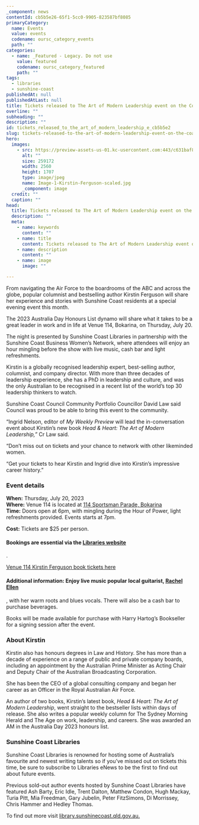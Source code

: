 ```yaml
---
_component: news
contentId: cb5b5e26-65f1-5cc0-9905-823587bf8085
primaryCategory:
  name: Events
  value: events
  codename: oursc_category_events
  path: ""
categories:
  - name: _Featured - Legacy. Do not use
    value: featured
    codename: oursc_category_featured
    path: ""
tags:
  - libraries
  - sunshine-coast
publishedAt: null
publishedAtLast: null
title: Tickets released to The Art of Modern Leadership event on the Coast
overline: ""
subheading: ""
description: ""
id: tickets_released_to_the_art_of_modern_leadership_e_cb5b5e2
slug: tickets-released-to-the-art-of-modern-leadership-event-on-the-coast
hero:
  images:
    - src: https://preview-assets-us-01.kc-usercontent.com:443/c631baf8-1b46-001f-580c-d0001b68b4a8/8fb98895-6a74-4179-b01f-06c16c3605e6/Image-1-Kirstin-Ferguson-scaled.jpg
      alt: ""
      size: 259172
      width: 2560
      height: 1707
      type: image/jpeg
      name: Image-1-Kirstin-Ferguson-scaled.jpg
      _component: image
  credit: ""
  caption: ""
head:
  title: Tickets released to The Art of Modern Leadership event on the Coast
  description: ""
  meta:
    - name: keywords
      content: ""
    - name: title
      content: Tickets released to The Art of Modern Leadership event on the Coast
    - name: description
      content: ""
    - name: image
      image: ""

---
```

From navigating the Air Force to the boardrooms of the ABC and across the globe, popular columnist and bestselling author Kirstin Ferguson will share her experience and stories with Sunshine Coast residents at a special evening event this month.

The 2023 Australia Day Honours List dynamo will share what it takes to be a great leader in work and in life at Venue 114, Bokarina, on Thursday, July 20.

The night is presented by Sunshine Coast Libraries in partnership with the Sunshine Coast Business Women’s Network, where attendees will enjoy an hour mingling before the show with live music, cash bar and light refreshments.

Kirstin is a globally recognised leadership expert, best-selling author, columnist, and company director. With more than three decades of leadership experience, she has a PhD in leadership and culture, and was the only Australian to be recognised in a recent list of the world’s top 30 leadership thinkers to watch.

Sunshine Coast Council Community Portfolio Councillor David Law said Council was proud to be able to bring this event to the community.

“Ingrid Nelson, editor of *My Weekly Preview* will lead the in-conversation event about Kirstin’s new book *Head & Heart: The Art of Modern Leadership,”* Cr Law said.

“Don’t miss out on tickets and your chance to network with other likeminded women.

“Get your tickets to hear Kirstin and Ingrid dive into Kirstin’s impressive career history.”

### Event details

**When:** Thursday, July 20, 2023\
**Where:** Venue 114 is located at [114 Sportsman Parade, Bokarina](https://www.google.com/maps/place/Venue+114/@-26.7403321,153.1250531,15z/data=!4m5!3m4!1s0x0:0x45b0fc06d4e346!8m2!3d-26.7403321!4d153.1250531?shorturl=1)
\
**Time:** Doors open at 6pm, with mingling during the Hour of Power, light refreshments provided. Events starts at 7pm.

**Cost:** Tickets are $25 per person.

#### Bookings are essential via the [Libraries website](https://library.sunshinecoast.qld.gov.au/whats-on/meet-kirstin-ferguson)
. 

[Venue 114 Kirstin Ferguson book tickets here](https://library.sunshinecoast.qld.gov.au/whats-on/meet-kirstin-ferguson)


#### **Additional information:** Enjoy live music popular local guitarist, [Rachel Ellen](https://www.facebook.com/profile.php?id=100049475261708)
, with her warm roots and blues vocals. There will also be a cash bar to purchase beverages.

Books will be made available for purchase with Harry Hartog’s Bookseller for a signing session after the event.

### About Kirstin

Kirstin also has honours degrees in Law and History. She has more than a decade of experience on a range of public and private company boards, including an appointment by the Australian Prime Minister as Acting Chair and Deputy Chair of the Australian Broadcasting Corporation.

She has been the CEO of a global consulting company and began her career as an Officer in the Royal Australian Air Force.

An author of two books, Kirstin’s latest book, *Head & Heart: The Art of Modern Leadership*, went straight to the bestseller lists within days of release. She also writes a popular weekly column for The Sydney Morning Herald and The Age on work, leadership, and careers. She was awarded an AM in the Australia Day 2023 honours list.

### Sunshine Coast Libraries

Sunshine Coast Libraries is renowned for hosting some of Australia’s favourite and newest writing talents so if you’ve missed out on tickets this time, be sure to subscribe to Libraries eNews to be the first to find out about future events.

Previous sold-out author events hosted by Sunshine Coast Libraries have featured Ash Barty, Eric Idle, Trent Dalton, Matthew Condon, Hugh Mackay, Turia Pitt, Mia Freedman, Gary Jubelin, Peter FitzSimons, Di Morrissey, Chris Hammer and Hedley Thomas.

To find out more visit [library.sunshinecoast.qld.gov.au.](https://library.sunshinecoast.qld.gov.au/)
